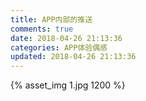```yaml
---
title: APP内部的推送
comments: true
date: 2018-04-26 21:13:36
categories: APP体验偶感
updated: 2018-04-26 21:13:36
---
```


{% asset_img 1.jpg 1200 %}
